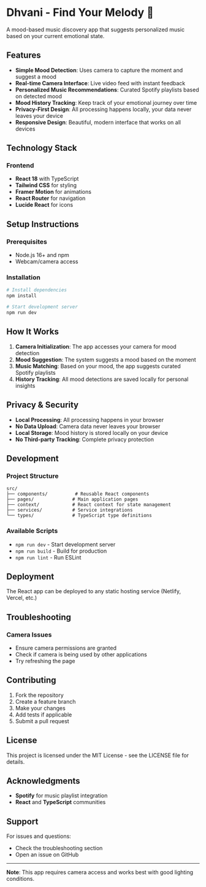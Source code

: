 # Dhvani - Find Your Melody 🎵

A mood-based music discovery app that suggests personalized music based on your current emotional state.

## Features

- **Simple Mood Detection**: Uses camera to capture the moment and suggest a mood
- **Real-time Camera Interface**: Live video feed with instant feedback
- **Personalized Music Recommendations**: Curated Spotify playlists based on detected mood
- **Mood History Tracking**: Keep track of your emotional journey over time
- **Privacy-First Design**: All processing happens locally, your data never leaves your device
- **Responsive Design**: Beautiful, modern interface that works on all devices

## Technology Stack

### Frontend
- **React 18** with TypeScript
- **Tailwind CSS** for styling
- **Framer Motion** for animations
- **React Router** for navigation
- **Lucide React** for icons

## Setup Instructions

### Prerequisites
- Node.js 16+ and npm
- Webcam/camera access

### Installation
```bash
# Install dependencies
npm install

# Start development server
npm run dev
```

## How It Works

1. **Camera Initialization**: The app accesses your camera for mood detection
2. **Mood Suggestion**: The system suggests a mood based on the moment
3. **Music Matching**: Based on your mood, the app suggests curated Spotify playlists
4. **History Tracking**: All mood detections are saved locally for personal insights

## Privacy & Security

- **Local Processing**: All processing happens in your browser
- **No Data Upload**: Camera data never leaves your browser
- **Local Storage**: Mood history is stored locally on your device
- **No Third-party Tracking**: Complete privacy protection

## Development

### Project Structure
```
src/
├── components/          # Reusable React components
├── pages/              # Main application pages
├── context/            # React context for state management
├── services/           # Service integrations
└── types/              # TypeScript type definitions
```

### Available Scripts
- `npm run dev` - Start development server
- `npm run build` - Build for production
- `npm run lint` - Run ESLint

## Deployment

The React app can be deployed to any static hosting service (Netlify, Vercel, etc.)

## Troubleshooting

### Camera Issues
- Ensure camera permissions are granted
- Check if camera is being used by other applications
- Try refreshing the page

## Contributing

1. Fork the repository
2. Create a feature branch
3. Make your changes
4. Add tests if applicable
5. Submit a pull request

## License

This project is licensed under the MIT License - see the LICENSE file for details.

## Acknowledgments

- **Spotify** for music playlist integration
- **React** and **TypeScript** communities

## Support

For issues and questions:
- Check the troubleshooting section
- Open an issue on GitHub

---

**Note**: This app requires camera access and works best with good lighting conditions.